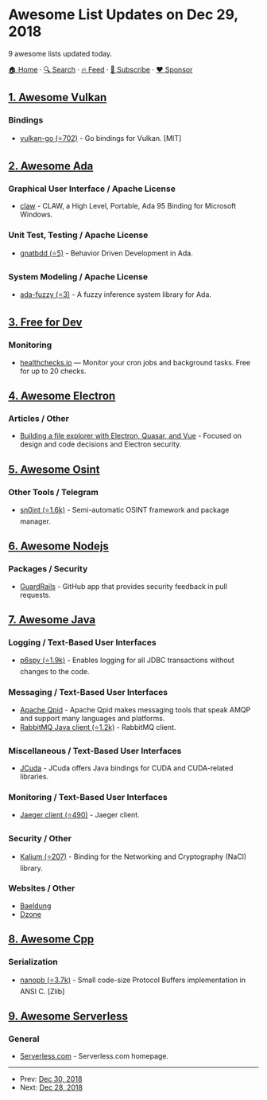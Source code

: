 # Awesome List Updates on Dec 29, 2018

9 awesome lists updated today.

[🏠 Home](/README.md) · [🔍 Search](https://www.trackawesomelist.com/search/) · [🔥 Feed](https://www.trackawesomelist.com/rss.xml) · [📮 Subscribe](https://trackawesomelist.us17.list-manage.com/subscribe?u=d2f0117aa829c83a63ec63c2f&id=36a103854c) · [❤️  Sponsor](https://github.com/sponsors/theowenyoung)



## [1. Awesome Vulkan](/content/vinjn/awesome-vulkan/README.md)

### Bindings

*   [vulkan-go (⭐702)](https://github.com/vulkan-go/vulkan) - Go bindings for Vulkan. \[MIT]

## [2. Awesome Ada](/content/ohenley/awesome-ada/README.md)

### Graphical User Interface / Apache License

*   [claw](http://www.rrsoftware.com/html/prodinf/claw/claw.htm) - CLAW, a High Level, Portable, Ada 95 Binding for Microsoft Windows.

### Unit Test, Testing / Apache License

*   [gnatbdd (⭐5)](https://github.com/briot/gnatbdd) - Behavior Driven Development in Ada.

### System Modeling / Apache License

*   [ada-fuzzy (⭐3)](https://github.com/briot/adafuzzy) - A fuzzy inference system library for Ada.

## [3. Free for Dev](/content/ripienaar/free-for-dev/README.md)

### Monitoring

*   [healthchecks.io](https://healthchecks.io) — Monitor your cron jobs and background tasks. Free for up to 20 checks.

## [4. Awesome Electron](/content/sindresorhus/awesome-electron/README.md)

### Articles / Other

*   [Building a file explorer with Electron, Quasar, and Vue](https://medium.com/quasar-framework/building-an-electron-file-explorer-with-quasar-and-vue-7bf94f1bbf6) - Focused on design and code decisions and Electron security.

## [5. Awesome Osint](/content/jivoi/awesome-osint/README.md)

### Other Tools / Telegram

*   [sn0int (⭐1.6k)](https://github.com/kpcyrd/sn0int) - Semi-automatic OSINT framework and package manager.

## [6. Awesome Nodejs](/content/sindresorhus/awesome-nodejs/README.md)

### Packages / Security

*   [GuardRails](https://github.com/apps/guardrails) - GitHub app that provides security feedback in pull requests.

## [7. Awesome Java](/content/akullpp/awesome-java/README.md)

### Logging / Text-Based User Interfaces

*   [p6spy (⭐1.9k)](https://github.com/p6spy/p6spy) - Enables logging for all JDBC transactions without changes to the code.

### Messaging / Text-Based User Interfaces

*   [Apache Qpid](https://qpid.apache.org) - Apache Qpid makes messaging tools that speak AMQP and support many languages and platforms.
*   [RabbitMQ Java client (⭐1.2k)](https://github.com/rabbitmq/rabbitmq-java-client) - RabbitMQ client.

### Miscellaneous / Text-Based User Interfaces

*   [JCuda](http://jcuda.org) - JCuda offers Java bindings for CUDA and CUDA-related libraries.

### Monitoring / Text-Based User Interfaces

*   [Jaeger client (⭐490)](https://github.com/jaegertracing/jaeger-client-java) - Jaeger client.

### Security / Other

*   [Kalium (⭐207)](https://github.com/abstractj/kalium) - Binding for the Networking and Cryptography (NaCl) library.

### Websites / Other

*   [Baeldung](https://www.baeldung.com)
*   [Dzone](https://dzone.com)

## [8. Awesome Cpp](/content/fffaraz/awesome-cpp/README.md)

### Serialization

*   [nanopb (⭐3.7k)](https://github.com/nanopb/nanopb) - Small code-size Protocol Buffers implementation in ANSI C. \[Zlib]

## [9. Awesome Serverless](/content/pmuens/awesome-serverless/README.md)

### General

*   [Serverless.com](http://serverless.com) - Serverless.com homepage.

---

- Prev: [Dec 30, 2018](/content/2018/12/30/README.md)
- Next: [Dec 28, 2018](/content/2018/12/28/README.md)
